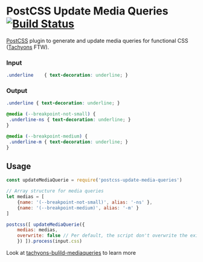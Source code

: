 # PostCSS Update Media Queries [![Build Status][ci-img]][ci]

[PostCSS] plugin to generate and update media queries for functional CSS ([Tachyons](https://github.com/tachyons-css/tachyons) FTW).

[PostCSS]: https://github.com/postcss/postcss
[ci-img]:  https://travis-ci.org/zehfernandes/postcss-update-media-queries.svg
[ci]:      https://travis-ci.org/zehfernandes/postcss-update-media-queries

### Input
```css
.underline    { text-decoration: underline; }
```

### Output
```css
.underline { text-decoration: underline; }

@media (--breakpoint-not-small) {
 .underline-ns { text-decoration: underline; }
}

@media (--breakpoint-medium) {
 .underline-m { text-decoration: underline; }
}
```

## Usage

```js
const updateMediaQuerie = require('postcss-update-media-queries')

// Array structure for media queries
let medias = [
    {name: '(--breakpoint-not-small)', alias: '-ns' },
    {name: '(--breakpoint-medium)', alias: '-m' }
]

postcss([ updateMediaQuerie({
    medias: medias,
    overwrite: false // Per default, the script don't overwrite the existed media queries in the file
    }) ]).process(input.css)
```

Look at [tachyons-bulild-mediaqueries](https://github.com/zehfernandes/tachyons-build-mediaquerie) to learn more
